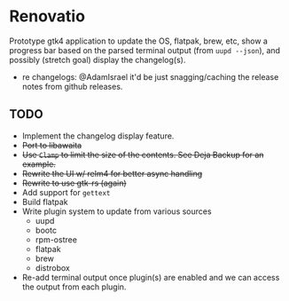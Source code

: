 # Renovatio 

Prototype gtk4 application to update the OS, flatpak, brew, etc, show a progress bar based on the parsed terminal output (from `uupd --json`), and possibly (stretch goal) display the changelog(s).

- re changelogs: @AdamIsrael it'd be just snagging/caching the release notes from github releases.

## TODO

- Implement the changelog display feature.
- ~~Port to libawaita~~
- ~~Use `Clamp` to limit the size of the contents. See Deja Backup for an example.~~
- ~~Rewrite the UI w/ relm4 for better async handling~~
- ~~Rewrite to use gtk-rs (again)~~
- Add support for `gettext`
- Build flatpak
- Write plugin system to update from various sources
  - uupd
  - bootc
  - rpm-ostree
  - flatpak
  - brew
  - distrobox
- Re-add terminal output once plugin(s) are enabled and we can access the output from each plugin.
